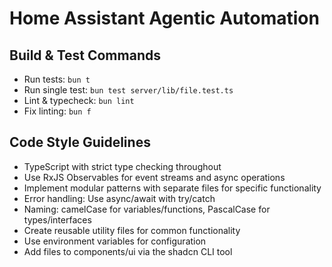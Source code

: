 # Home Assistant Agentic Automation

## Build & Test Commands

- Run tests: `bun t`
- Run single test: `bun test server/lib/file.test.ts`
- Lint & typecheck: `bun lint`
- Fix linting: `bun f`

## Code Style Guidelines

- TypeScript with strict type checking throughout
- Use RxJS Observables for event streams and async operations
- Implement modular patterns with separate files for specific functionality
- Error handling: Use async/await with try/catch
- Naming: camelCase for variables/functions, PascalCase for types/interfaces
- Create reusable utility files for common functionality
- Use environment variables for configuration
- Add files to components/ui via the shadcn CLI tool
